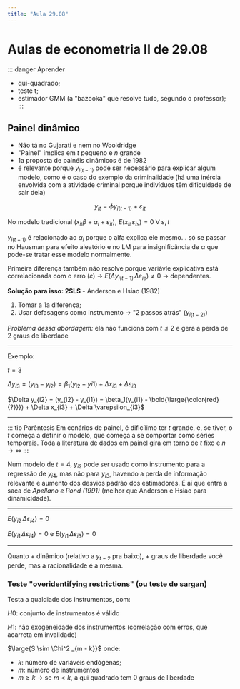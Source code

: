 ```yaml
---
title: "Aula 29.08"
---
```


# Aulas de econometria II de 29.08

::: danger Aprender
- qui-quadrado;
- teste t;
- estimador GMM (a "bazooka" que resolve tudo, segundo o professor);
:::

## Painel dinâmico

- Não tá no Gujarati e nem no Wooldridge
- "Painel" implica em $t$ pequeno e $n$ grande
- 1a proposta de painéis dinâmicos é de 1982
- é relevante porque $y_{i(t-1)}$ pode ser necessário para explicar algum modelo, como é o caso do exemplo da criminalidade (há uma inércia envolvida com a atividade criminal porque indivíduos têm dificuldade de sair dela)

$$ y_{it} = \phi y_{i(t-1)} + \varepsilon_{it}$$

<centered-italicized text="Onde o termo com y(t-1) é a defasagem do modelo)" />

No modelo tradicional ($x_{it}\beta + \alpha_i + \varepsilon_{it}$), $E(x_{it} \, \varepsilon_{is}) = 0 \; \forall \; s, t$

$y_{i(t-1)}$ é relacionado ao $\alpha_i$ porque o alfa explica ele mesmo... só se passar no Hausman para efeito aleatório e no LM para insignificância de $\alpha$ que pode-se tratar esse modelo normalmente.

Primeira diferença também não resolve porque variávle explicativa está correlacionada com o erro ($\varepsilon$) -> $E(\Delta y_{i(t-1)} \, \Delta \varepsilon_{ie}) \neq 0$ -> dependentes.

**Solução para isso: 2SLS** - Anderson e Hsiao (1982)

1. Tomar a 1a diferença;
1. Usar defasagens como instrumento -> "2 passos atrás" ($y_{i(t-2)}$)

_Problema dessa abordagem:_ ela não funciona com $t \leq 2$ e gera a perda de 2 graus de liberdade

-------

Exemplo:

$t = 3$

$\Delta y_{i3} = (y_{i3} - y_{i2}) = \beta_1(y_{i2} - y{i1}) + \Delta x_{i3} + \Delta \varepsilon_{i3}$

$\Delta y_{i2} = (y_{i2} - y_{i1}) = \beta_1(y_{i1} - \bold{\large{\color{red}{?}}}) + \Delta x_{i3} + \Delta \varepsilon_{i3}$

<centered-italicized text="Só dá pra fazer isso a partir de t3, porque t2 pra baixo faltam instrumentos devido ao baixo grau de liberdade." />

-------

::: tip Parêntesis
Em cenários de painel, é dificílimo ter $t$ grande, e, se tiver, o $t$ começa a definir o modelo, que começa a se comportar como séries temporais. Toda a literatura de dados em painel gira em torno de $t$ fixo e $n \rightarrow \infty$
:::

Num modelo de $t=4$, $y_{i2}$ pode ser usado como instrumento para a regressão de $y_{i4}$, mas não para $y_{i3}$, havendo a perda de informação relevante e aumento dos desvios padrão dos estimadores. É aí que entra a saca de _Apellano e Pond (1991)_ (melhor que Anderson e Hsiao para dinamicidade).

------

$E(y_{i2} \, \Delta \varepsilon_{i4}) = 0$

$E(y_{i1} \, \Delta \varepsilon_{i4}) = 0$ e $E(y_{i1} \, \Delta \varepsilon_{i3}) = 0$

------

Quanto + dinâmico (relativo a $y_{t - 2}$ pra baixo), + graus de liberdade você perde, mas a racionalidade é a mesma.

### Teste "overidentifying restrictions" (ou teste de sargan)

Testa a qualdiade dos instrumentos, com:

$H0$: conjunto de instrumentos é válido

$H1$: não exogeneidade dos instrumentos (correlação com erros, que acarreta em invalidade)

$\large{S \sim \Chi^2 _{m - k}}$ onde:
- $k$: número de variáveis endógenas;
- $m$: número de instrumentos
- $m \geq k$ -> se $m < k$, a qui quadrado tem 0 graus de liberdade